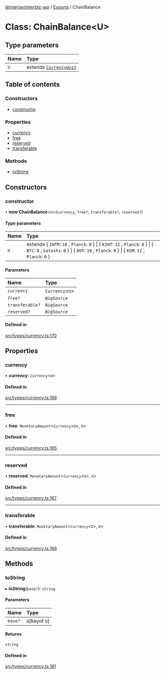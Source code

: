 [@interlay/interbtc-api](/README.md) / [Exports](/modules.md) / ChainBalance

# Class: ChainBalance<U\>

## Type parameters

| Name | Type |
| :------ | :------ |
| `U` | extends [`CurrencyUnit`](/modules.md#currencyunit-1) |

## Table of contents

### Constructors

- [constructor](/classes/ChainBalance.md#constructor)

### Properties

- [currency](/classes/ChainBalance.md#currency)
- [free](/classes/ChainBalance.md#free)
- [reserved](/classes/ChainBalance.md#reserved)
- [transferable](/classes/ChainBalance.md#transferable)

### Methods

- [toString](/classes/ChainBalance.md#tostring)

## Constructors

### <a id="constructor" name="constructor"></a> constructor

• **new ChainBalance**<`U`\>(`currency`, `free?`, `transferable?`, `reserved?`)

#### Type parameters

| Name | Type |
| :------ | :------ |
| `U` | extends { `INTR`: ``10`` ; `Planck`: ``0``  } \| { `KINT`: ``12`` ; `Planck`: ``0``  } \| { `BTC`: ``8`` ; `Satoshi`: ``0``  } \| { `DOT`: ``10`` ; `Planck`: ``0``  } \| { `KSM`: ``12`` ; `Planck`: ``0``  } |

#### Parameters

| Name | Type |
| :------ | :------ |
| `currency` | `Currency`<`U`\> |
| `free?` | `BigSource` |
| `transferable?` | `BigSource` |
| `reserved?` | `BigSource` |

#### Defined in

[src/types/currency.ts:170](https://github.com/interlay/interbtc-api/blob/3ad80e9/src/types/currency.ts#L170)

## Properties

### <a id="currency" name="currency"></a> currency

• **currency**: `Currency`<`U`\>

#### Defined in

[src/types/currency.ts:168](https://github.com/interlay/interbtc-api/blob/3ad80e9/src/types/currency.ts#L168)

___

### <a id="free" name="free"></a> free

• **free**: `MonetaryAmount`<`Currency`<`U`\>, `U`\>

#### Defined in

[src/types/currency.ts:165](https://github.com/interlay/interbtc-api/blob/3ad80e9/src/types/currency.ts#L165)

___

### <a id="reserved" name="reserved"></a> reserved

• **reserved**: `MonetaryAmount`<`Currency`<`U`\>, `U`\>

#### Defined in

[src/types/currency.ts:167](https://github.com/interlay/interbtc-api/blob/3ad80e9/src/types/currency.ts#L167)

___

### <a id="transferable" name="transferable"></a> transferable

• **transferable**: `MonetaryAmount`<`Currency`<`U`\>, `U`\>

#### Defined in

[src/types/currency.ts:166](https://github.com/interlay/interbtc-api/blob/3ad80e9/src/types/currency.ts#L166)

## Methods

### <a id="tostring" name="tostring"></a> toString

▸ **toString**(`base?`): `string`

#### Parameters

| Name | Type |
| :------ | :------ |
| `base?` | `U`[keyof `U`] |

#### Returns

`string`

#### Defined in

[src/types/currency.ts:181](https://github.com/interlay/interbtc-api/blob/3ad80e9/src/types/currency.ts#L181)
